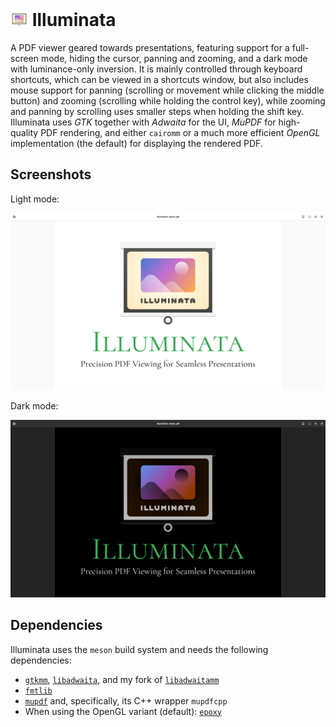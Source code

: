 # <img src="./data/icons/org.kurbo96.Illuminata.svg" style="height: 1em;"/> Illuminata

A PDF viewer geared towards presentations, featuring support for a full-screen mode, hiding the cursor, panning and zooming, and a dark mode with luminance-only inversion.
It is mainly controlled through keyboard shortcuts, which can be viewed in a shortcuts window, but also includes mouse support for panning (scrolling or movement while clicking the middle button) and zooming (scrolling while holding the control key), while zooming and panning by scrolling uses smaller steps when holding the shift key.
Illuminata uses _GTK_ together with _Adwaita_ for the UI, _MuPDF_ for high-quality PDF rendering, and either `cairomm` or a much more efficient _OpenGL_ implementation (the default) for displaying the rendered PDF.

## Screenshots

Light mode:

![Light Screenshot](demo/pic-light.png)

Dark mode:

![Dark Screenshot](demo/pic-dark.png)

## Dependencies

Illuminata uses the `meson` build system and needs the following dependencies:

- [`gtkmm`](https://www.gtkmm.org), [`libadwaita`](https://gitlab.gnome.org/GNOME/libadwaita), and my fork of [`libadwaitamm`](https://github.com/KurtBoehm/libadwaitamm)
- [`fmtlib`](https://fmt.dev/)
- [`mupdf`](https://mupdf.com/) and, specifically, its C++ wrapper `mupdfcpp`
- When using the OpenGL variant (default): [`epoxy`](https://github.com/anholt/libepoxy)
